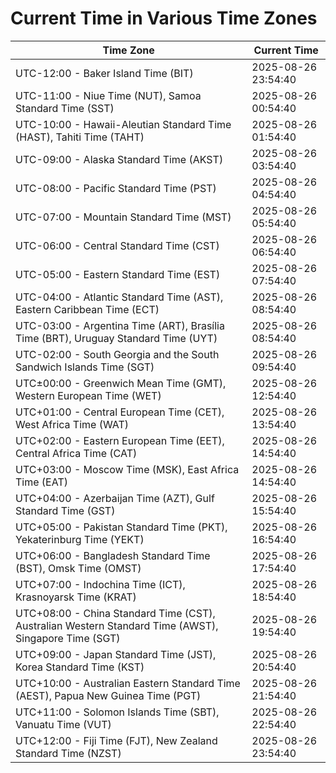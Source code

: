 # Current Time in Various Time Zones

| Time Zone | Current Time |
|-----------|--------------|
| UTC-12:00 - Baker Island Time (BIT) | 2025-08-26 23:54:40 |
| UTC-11:00 - Niue Time (NUT), Samoa Standard Time (SST) | 2025-08-26 00:54:40 |
| UTC-10:00 - Hawaii-Aleutian Standard Time (HAST), Tahiti Time (TAHT) | 2025-08-26 01:54:40 |
| UTC-09:00 - Alaska Standard Time (AKST) | 2025-08-26 03:54:40 |
| UTC-08:00 - Pacific Standard Time (PST) | 2025-08-26 04:54:40 |
| UTC-07:00 - Mountain Standard Time (MST) | 2025-08-26 05:54:40 |
| UTC-06:00 - Central Standard Time (CST) | 2025-08-26 06:54:40 |
| UTC-05:00 - Eastern Standard Time (EST) | 2025-08-26 07:54:40 |
| UTC-04:00 - Atlantic Standard Time (AST), Eastern Caribbean Time (ECT) | 2025-08-26 08:54:40 |
| UTC-03:00 - Argentina Time (ART), Brasília Time (BRT), Uruguay Standard Time (UYT) | 2025-08-26 08:54:40 |
| UTC-02:00 - South Georgia and the South Sandwich Islands Time (SGT) | 2025-08-26 09:54:40 |
| UTC±00:00 - Greenwich Mean Time (GMT), Western European Time (WET) | 2025-08-26 12:54:40 |
| UTC+01:00 - Central European Time (CET), West Africa Time (WAT) | 2025-08-26 13:54:40 |
| UTC+02:00 - Eastern European Time (EET), Central Africa Time (CAT) | 2025-08-26 14:54:40 |
| UTC+03:00 - Moscow Time (MSK), East Africa Time (EAT) | 2025-08-26 14:54:40 |
| UTC+04:00 - Azerbaijan Time (AZT), Gulf Standard Time (GST) | 2025-08-26 15:54:40 |
| UTC+05:00 - Pakistan Standard Time (PKT), Yekaterinburg Time (YEKT) | 2025-08-26 16:54:40 |
| UTC+06:00 - Bangladesh Standard Time (BST), Omsk Time (OMST) | 2025-08-26 17:54:40 |
| UTC+07:00 - Indochina Time (ICT), Krasnoyarsk Time (KRAT) | 2025-08-26 18:54:40 |
| UTC+08:00 - China Standard Time (CST), Australian Western Standard Time (AWST), Singapore Time (SGT) | 2025-08-26 19:54:40 |
| UTC+09:00 - Japan Standard Time (JST), Korea Standard Time (KST) | 2025-08-26 20:54:40 |
| UTC+10:00 - Australian Eastern Standard Time (AEST), Papua New Guinea Time (PGT) | 2025-08-26 21:54:40 |
| UTC+11:00 - Solomon Islands Time (SBT), Vanuatu Time (VUT) | 2025-08-26 22:54:40 |
| UTC+12:00 - Fiji Time (FJT), New Zealand Standard Time (NZST) | 2025-08-26 23:54:40 |

